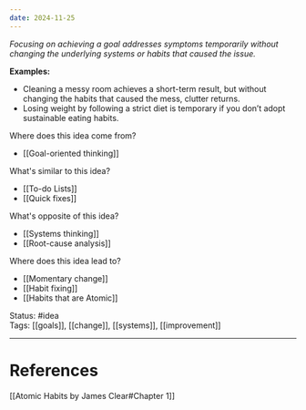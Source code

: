 ```yaml
---
date: 2024-11-25
---
```

_Focusing on achieving a goal addresses symptoms temporarily without changing the underlying systems or habits that caused the issue._

**Examples:**
- Cleaning a messy room achieves a short-term result, but without changing the habits that caused the mess, clutter returns.
- Losing weight by following a strict diet is temporary if you don’t adopt sustainable eating habits.

Where does this idea come from?  
- [[Goal-oriented thinking]]

What's similar to this idea?  
- [[To-do Lists]]
- [[Quick fixes]]

What's opposite of this idea?  
- [[Systems thinking]]
- [[Root-cause analysis]]

Where does this idea lead to?  
- [[Momentary change]]
- [[Habit fixing]]
- [[Habits that are Atomic]]

Status: #idea  
Tags: [[goals]], [[change]], [[systems]], [[improvement]]

---
# References
[[Atomic Habits by James Clear#Chapter 1]]
